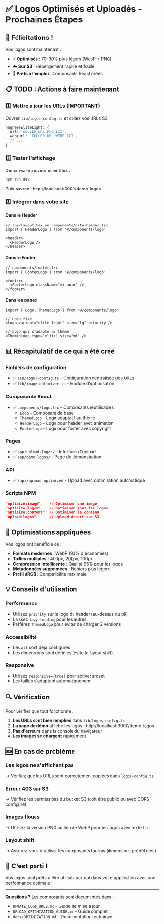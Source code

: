 # ✅ Logos Optimisés et Uploadés - Prochaines Étapes

## 🎉 Félicitations !

Vos logos sont maintenant :
- ⚡ **Optimisés** : 70-90% plus légers (WebP + PNG)
- ☁️ **Sur S3** : Hébergement rapide et fiable
- 🎨 **Prêts à l'emploi** : Composants React créés

## 📋 TODO : Actions à faire maintenant

### 1️⃣ Mettre à jour les URLs (IMPORTANT)

Ouvrez `lib/logos-config.ts` et collez vos URLs S3 :

```typescript
hagnereEliteLight: {
  url: 'COLLER_URL_PNG_ICI',
  webpUrl: 'COLLER_URL_WEBP_ICI',
  // ...
}
```

### 2️⃣ Tester l'affichage

Démarrez le serveur et vérifiez :
```bash
npm run dev
```

Puis ouvrez : http://localhost:3000/demo-logos

### 3️⃣ Intégrer dans votre site

#### Dans le Header
```tsx
// app/layout.tsx ou components/site-header.tsx
import { HeaderLogo } from '@/components/logo'

<header>
  <HeaderLogo />
</header>
```

#### Dans le Footer
```tsx
// components/footer.tsx
import { FooterLogo } from '@/components/logo'

<footer>
  <FooterLogo className="mx-auto" />
</footer>
```

#### Dans les pages
```tsx
import { Logo, ThemedLogo } from '@/components/logo'

// Logo fixe
<Logo variant="elite-light" size="lg" priority />

// Logo qui s'adapte au thème
<ThemedLogo type="elite" size="md" />
```

## 📊 Récapitulatif de ce qui a été créé

### Fichiers de configuration
- ✅ `lib/logos-config.ts` - Configuration centralisée des URLs
- ✅ `lib/image-optimizer.ts` - Module d'optimisation

### Composants React
- ✅ `components/logo.tsx` - Composants réutilisables
  - `Logo` - Composant de base
  - `ThemedLogo` - Logo adaptatif au thème
  - `HeaderLogo` - Logo pour header avec animation
  - `FooterLogo` - Logo pour footer avec copyright

### Pages
- ✅ `app/upload-logos/` - Interface d'upload
- ✅ `app/demo-logos/` - Page de démonstration

### API
- ✅ `/api/upload-optimized` - Upload avec optimisation automatique

### Scripts NPM
```json
"optimize:image"    // Optimiser une image
"optimize:logos"    // Optimiser tous les logos
"optimize:content"  // Optimiser le contenu
"upload:logos"      // Upload direct sur S3
```

## 🎯 Optimisations appliquées

Vos logos ont bénéficié de :
- **Formats modernes** : WebP (90% d'économies)
- **Tailles multiples** : 400px, 200px, 100px
- **Compression intelligente** : Qualité 95% pour les logos
- **Métadonnées supprimées** : Fichiers plus légers
- **Profil sRGB** : Compatibilité maximale

## 💡 Conseils d'utilisation

### Performance
- Utilisez `priority` sur le logo du header (au-dessus du pli)
- Laissez `lazy loading` pour les autres
- Préférez `ThemedLogo` pour éviter de charger 2 versions

### Accessibilité
- Les `alt` sont déjà configurés
- Les dimensions sont définies (évite le layout shift)

### Responsive
- Utilisez `responsive={true}` pour activer srcset
- Les tailles s'adaptent automatiquement

## 🔍 Vérification

Pour vérifier que tout fonctionne :

1. **Les URLs sont bien remplies** dans `lib/logos-config.ts`
2. **La page de démo** affiche les logos : http://localhost:3000/demo-logos
3. **Pas d'erreurs** dans la console du navigateur
4. **Les images se chargent** rapidement

## 🆘 En cas de problème

### Les logos ne s'affichent pas
→ Vérifiez que les URLs sont correctement copiées dans `logos-config.ts`

### Erreur 403 sur S3
→ Vérifiez les permissions du bucket S3 (doit être public ou avec CORS configuré)

### Images floues
→ Utilisez la version PNG au lieu de WebP pour les logos avec texte fin

### Layout shift
→ Assurez-vous d'utiliser les composants fournis (dimensions prédéfinies)

## 🚀 C'est parti !

Vos logos sont prêts à être utilisés partout dans votre application avec une performance optimale !

---

**Questions ?** Les composants sont documentés dans :
- `UPDATE_LOGO_URLS.md` - Guide de mise à jour
- `UPLOAD_OPTIMIZATION_GUIDE.md` - Guide complet
- `docs/OPTIMIZATION.md` - Documentation technique

